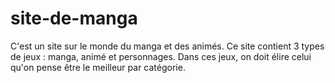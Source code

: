 # site-de-manga
C'est un site sur le monde du manga et des animés. Ce site contient 3 types de jeux : manga, animé et personnages. Dans ces jeux, on doit élire celui qu'on pense être le meilleur par catégorie.
